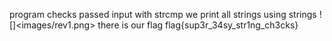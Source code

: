 program checks passed input with strcmp
we print all strings using strings
![]<images/rev1.png>
there is our flag
flag{sup3r_34sy_str1ng_ch3cks}

